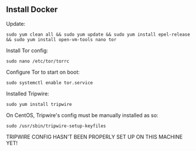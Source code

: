 ## Install Docker

Update:
```
sudo yum clean all && sudo yum update && sudo yum install epel-release && sudo yum install open-vm-tools nano tor
```

Install Tor config:
```
sudo nano /etc/tor/torrc
```

Configure Tor to start on boot:
```
sudo systemctl enable tor.service
```

Installed Tripwire:
```
sudo yum install tripwire
```

On CentOS, Tripwire's config must be manually installed as so:
```
sudo /usr/sbin/tripwire-setup-keyfiles
```

TRIPWIRE CONFIG HASN'T BEEN PROPERLY SET UP ON THIS MACHINE YET!
